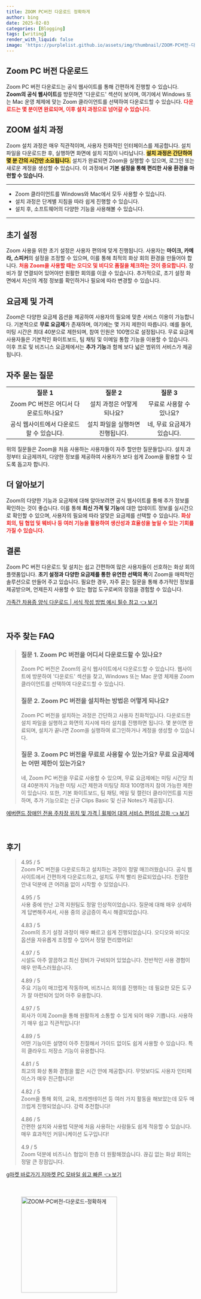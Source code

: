 ```yaml
---
title: ZOOM PC버전 다운로드 정확하게
author: bing
date: 2025-02-03
categories: [Blogging]
tags: [writing]
render_with_liquid: false
image: 'https://purplelist.github.io/assets/img/thumbnail/ZOOM-PC버전-다운로드-정확하게.webp'
---
```



<h2 id='Zoom_PC_버전_다운로드'>Zoom PC 버전 다운로드</h2>

<p>Zoom PC 버전 다운로드는 공식 웹사이트를 통해 간편하게 진행할 수 있습니다. <b>Zoom의 공식 웹사이트</b>를 방문하면 '다운로드' 섹션이 보이며, 여기에서 Windows 또는 Mac 운영 체제에 맞는 Zoom 클라이언트를 선택하여 다운로드할 수 있습니다. <b><span style="color: #ee2323;">다운로드는 몇 분이면 완료되며, 이후 설치 과정으로 넘어갈 수 있습니다.</span></b></p>

<h2 id='ZOOM_설치_과정'>ZOOM 설치 과정</h2>

<p>Zoom 설치 과정은 매우 직관적이며, 사용자 친화적인 인터페이스를 제공합니다. 설치 파일을 다운로드한 후, 실행하면 화면에 설치 지침이 나타납니다. <b><span style="background-color: #ffe066;">설치 과정은 간단하여 몇 분 간의 시간만 소요됩니다.</span></b> 설치가 완료되면 Zoom을 실행할 수 있으며, 로그인 또는 새로운 계정을 생성할 수 있습니다. 이 과정에서 <b>기본 설정을 통해 편리한 사용 환경을 마련할 수 있습니다.</b></p>

<hr />

<ul>
    <li>Zoom 클라이언트를 Windows와 Mac에서 모두 사용할 수 있습니다.</li>
    <li>설치 과정은 단계별 지침을 따라 쉽게 진행할 수 있습니다.</li>
    <li>설치 후, 소프트웨어의 다양한 기능을 사용해볼 수 있습니다.</li>
</ul>

<hr />

<h2 id='초기_설정'>초기 설정</h2>

<p>Zoom 사용을 위한 초기 설정은 사용자 편의에 맞게 진행됩니다. 사용자는 <b>마이크, 카메라, 스피커</b>의 설정을 조정할 수 있으며, 이를 통해 최적의 화상 회의 환경을 만들어야 합니다. <b><span style="color: #ee2323;">처음 Zoom을 사용할 때는 오디오 및 비디오 품질을 체크하는 것이 중요합니다.</span></b> 장비가 잘 연결되어 있어야만 원활한 회의를 이끌 수 있습니다. 추가적으로, 초기 설정 화면에서 자신의 계정 정보를 확인하거나 필요에 따라 변경할 수 있습니다.</p>

<h2 id='요금제_및_가격'>요금제 및 가격</h2>

<p>Zoom은 다양한 요금제 옵션을 제공하여 사용자의 필요에 맞춘 서비스 이용이 가능합니다. 기본적으로 <b>무료 요금제</b>가 존재하며, 여기에는 몇 가지 제한이 따릅니다. 예를 들어, 미팅 시간은 최대 40분으로 제한되며, 참여 인원은 100명으로 설정됩니다. 무료 요금제 사용자들은 기본적인 화이트보드, 팀 채팅 및 이메일 통합 기능을 이용할 수 있습니다. 이후 프로 및 비즈니스 요금제에서는 <b>추가 기능</b>과 함께 보다 넓은 범위의 서비스가 제공됩니다.</p>

<h2 id='자주_묻는_질문'>자주 묻는 질문</h2>

<table>
    <tr>
        <td style="text-align: center; height: 17px;"><b>질문 1</b></td>
        <td style="text-align: center; height: 17px;"><b>질문 2</b></td>
        <td style="text-align: center; height: 17px;"><b>질문 3</b></td>
    </tr>
    <tr>
        <td style="text-align: center; height: 17px;">Zoom PC 버전은 어디서 다운로드하나요?</td>
        <td style="text-align: center; height: 17px;">설치 과정은 어떻게 되나요?</td>
        <td style="text-align: center; height: 17px;">무료로 사용할 수 있나요?</td>
    </tr>
    <tr>
        <td style="text-align: center; height: 17px;">공식 웹사이트에서 다운로드할 수 있습니다.</td>
        <td style="text-align: center; height: 17px;">설치 파일을 실행하면 진행됩니다.</td>
        <td style="text-align: center; height: 17px;">네, 무료 요금제가 있습니다.</td>
    </tr>
</table>

<p>위의 질문들은 Zoom을 처음 사용하는 사용자들이 자주 할만한 질문들입니다. 설치 과정부터 요금제까지, 다양한 정보를 제공하여 사용자가 보다 쉽게 Zoom을 활용할 수 있도록 돕고자 합니다.</p>

<h2 id='더_알아보기'>더 알아보기</h2>

<p>Zoom의 다양한 기능과 요금제에 대해 알아보려면 공식 웹사이트를 통해 추가 정보를 확인하는 것이 좋습니다. 이를 통해 <b>최신 가격 및 기능</b>에 대한 업데이트 정보를 실시간으로 확인할 수 있으며, 사용자의 필요에 따라 알맞은 요금제를 선택할 수 있습니다. <b><span style="color: #ee2323;">화상 회의, 팀 협업 및 웨비나 등 여러 기능을 활용하여 생산성과 효율성을 높일 수 있는 기회를 가질 수 있습니다.</span></b></p>

<h2 id='결론'>결론</h2>

<p>Zoom PC 버전 다운로드 및 설치는 쉽고 간편하여 많은 사용자들이 선호하는 화상 회의 플랫폼입니다. <b>초기 설정과 다양한 요금제를 통한 유연한 선택의 폭</b>이 Zoom을 매력적인 솔루션으로 만들어 주고 있습니다. 필요한 경우, 자주 묻는 질문을 통해 추가적인 정보를 제공받으며, 언제든지 사용할 수 있는 협업 도구로써의 장점을 경험할 수 있습니다.</p>


<p><a class="click-button" title="가족간 차용증 양식 다운로드 | 서식 작성 방법 예시 필수 참고" href="https://purplelist.github.io/posts/%EA%B0%80%EC%A1%B1%EA%B0%84-%EC%B0%A8%EC%9A%A9%EC%A6%9D-%EC%96%91%EC%8B%9D-%EB%8B%A4%EC%9A%B4%EB%A1%9C%EB%93%9C-%EC%84%9C%EC%8B%9D-%EC%9E%91%EC%84%B1-%EB%B0%A9%EB%B2%95-%EC%98%88%EC%8B%9C-%ED%95%84%EC%88%98-%EC%B0%B8%EA%B3%A0/" rel="dofollow">가족간 차용증 양식 다운로드 | 서식 작성 방법 예시 필수 참고 👈 보기</a></p><br>
<h2 id='자주_찾는_FAQ'>자주 찾는 FAQ</h2>
<div itemscope="" itemtype="https://schema.org/FAQPage"> 
<blockquote> 
<div itemscope="" itemprop="mainEntity" itemtype="https://schema.org/Question"> 
<h3 itemprop="name">질문 1. Zoom PC 버전을 어디서 다운로드할 수 있나요?</h3> 
<div itemscope="" itemprop="acceptedAnswer" itemtype="https://schema.org/Answer"> 
<span itemprop="text"> 
<p>Zoom PC 버전은 Zoom의 공식 웹사이트에서 다운로드할 수 있습니다. 웹사이트에 방문하여 '다운로드' 섹션을 찾고, Windows 또는 Mac 운영 체제용 Zoom 클라이언트를 선택하여 다운로드할 수 있습니다.</p> 
</span> 
</div> 
</div> 

<div itemscope="" itemprop="mainEntity" itemtype="https://schema.org/Question"> 
<h3 itemprop="name">질문 2. Zoom PC 버전을 설치하는 방법은 어떻게 되나요?</h3> 
<div itemscope="" itemprop="acceptedAnswer" itemtype="https://schema.org/Answer"> 
<span itemprop="text"> 
<p>Zoom PC 버전을 설치하는 과정은 간단하고 사용자 친화적입니다. 다운로드한 설치 파일을 실행하고 화면의 지시에 따라 설치를 진행하면 됩니다. 몇 분이면 완료되며, 설치가 끝나면 Zoom을 실행하여 로그인하거나 계정을 생성할 수 있습니다.</p> 
</span> 
</div> 
</div>

<div itemscope="" itemprop="mainEntity" itemtype="https://schema.org/Question"> 
<h3 itemprop="name">질문 3. Zoom PC 버전을 무료로 사용할 수 있는가요? 무료 요금제에는 어떤 제한이 있는가요?</h3> 
<div itemscope="" itemprop="acceptedAnswer" itemtype="https://schema.org/Answer"> 
<span itemprop="text"> 
<p>네, Zoom PC 버전을 무료로 사용할 수 있으며, 무료 요금제에는 미팅 시간당 최대 40분까지 가능한 미팅 시간 제한과 미팅당 최대 100명까지 참여 가능한 제한이 있습니다. 또한, 기본 화이트보드, 팀 채팅, 메일 및 캘린더 클라이언트를 지원하며, 추가 기능으로는 신규 Clips Basic 및 신규 Notes가 제공됩니다.</p> 
</span> 
</div> 
</div> 
</blockquote> 
</div>
<p><a class="click-button" title="에버랜드 장애인 전용 주차장 위치 및 가격 | 휠체어 대여 서비스 편의성 강화" href="https://purplelist.github.io/posts/%EC%97%90%EB%B2%84%EB%9E%9C%EB%93%9C-%EC%9E%A5%EC%95%A0%EC%9D%B8-%EC%A0%84%EC%9A%A9-%EC%A3%BC%EC%B0%A8%EC%9E%A5-%EC%9C%84%EC%B9%98-%EB%B0%8F-%EA%B0%80%EA%B2%A9-%ED%9C%A0%EC%B2%B4%EC%96%B4-%EB%8C%80%EC%97%AC-%EC%84%9C%EB%B9%84%EC%8A%A4-%ED%8E%B8%EC%9D%98%EC%84%B1-%EA%B0%95%ED%99%94/" rel="dofollow">에버랜드 장애인 전용 주차장 위치 및 가격 | 휠체어 대여 서비스 편의성 강화 👈 보기</a></p><br>
<h2 id='후기'>후기</h2>
<div itemscope itemtype="https://schema.org/Product">
  <blockquote>
  <div itemprop="review" itemscope itemtype="https://schema.org/Review">
      <div itemprop="reviewRating" itemscope itemtype="https://schema.org/Rating"> <span itemprop="ratingValue">4.95</span> / <span itemprop="bestRating">5</span> </div>
      <span itemprop="reviewBody">Zoom PC 버전을 다운로드하고 설치하는 과정이 정말 매끄러웠습니다. 공식 웹사이트에서 간편하게 다운로드하고, 설치도 무척 빨리 완료되었습니다. 친절한 안내 덕분에 큰 어려움 없이 시작할 수 있었습니다.</span>
  </div>
  <br>
  <div itemprop="review" itemscope itemtype="https://schema.org/Review">
      <div itemprop="reviewRating" itemscope itemtype="https://schema.org/Rating"> <span itemprop="ratingValue">4.95</span> / <span itemprop="bestRating">5</span> </div>
      <span itemprop="reviewBody">사용 중에 만난 고객 지원팀도 정말 인상적이었습니다. 질문에 대해 매우 상세하게 답변해주셔서, 사용 중의 궁금증이 즉시 해결되었습니다. </span>
  </div>
  <br>
  <div itemprop="review" itemscope itemtype="https://schema.org/Review">
      <div itemprop="reviewRating" itemscope itemtype="https://schema.org/Rating"> <span itemprop="ratingValue">4.83</span> / <span itemprop="bestRating">5</span> </div>
      <span itemprop="reviewBody">Zoom의 초기 설정 과정이 매우 빠르고 쉽게 진행되었습니다. 오디오와 비디오 옵션을 자유롭게 조정할 수 있어서 정말 편리했어요!</span>
  </div>
  <br>
  <div itemprop="review" itemscope itemtype="https://schema.org/Review">
      <div itemprop="reviewRating" itemscope itemtype="https://schema.org/Rating"> <span itemprop="ratingValue">4.97</span> / <span itemprop="bestRating">5</span> </div>
      <span itemprop="reviewBody">시설도 아주 깔끔하고 최신 장비가 구비되어 있었습니다. 전반적인 사용 경험이 매우 만족스러웠습니다.</span>
  </div>
  <br>
  <div itemprop="review" itemscope itemtype="https://schema.org/Review">
      <div itemprop="reviewRating" itemscope itemtype="https://schema.org/Rating"> <span itemprop="ratingValue">4.89</span> / <span itemprop="bestRating">5</span> </div>
      <span itemprop="reviewBody">주요 기능이 매끄럽게 작동하며, 비즈니스 회의를 진행하는 데 필요한 모든 도구가 잘 마련되어 있어 아주 유용합니다.</span>
  </div>
  <br>
  <div itemprop="review" itemscope itemtype="https://schema.org/Review">
      <div itemprop="reviewRating" itemscope itemtype="https://schema.org/Rating"> <span itemprop="ratingValue">4.97</span> / <span itemprop="bestRating">5</span> </div>
      <span itemprop="reviewBody">회사가 이제 Zoom을 통해 원활하게 소통할 수 있게 되어 매우 기쁩니다. 사용하기 매우 쉽고 직관적입니다!</span>
  </div>
  <br>
  <div itemprop="review" itemscope itemtype="https://schema.org/Review">
      <div itemprop="reviewRating" itemscope itemtype="https://schema.org/Rating"> <span itemprop="ratingValue">4.89</span> / <span itemprop="bestRating">5</span> </div>
      <span itemprop="reviewBody">어떤 기능이든 설명이 아주 친절해서 가이드 없이도 쉽게 사용할 수 있습니다. 특히 클라우드 저장소 기능이 유용합니다.</span>
  </div>
  <br>
  <div itemprop="review" itemscope itemtype="https://schema.org/Review">
      <div itemprop="reviewRating" itemscope itemtype="https://schema.org/Rating"> <span itemprop="ratingValue">4.81</span> / <span itemprop="bestRating">5</span> </div>
      <span itemprop="reviewBody">최고의 화상 통화 경험을 짧은 시간 안에 제공합니다. 무엇보다도 사용자 인터페이스가 매우 친근합니다!</span>
  </div>
  <br>
  <div itemprop="review" itemscope itemtype="https://schema.org/Review">
      <div itemprop="reviewRating" itemscope itemtype="https://schema.org/Rating"> <span itemprop="ratingValue">4.82</span> / <span itemprop="bestRating">5</span> </div>
      <span itemprop="reviewBody">Zoom을 통해 회의, 교육, 프레젠테이션 등 여러 가지 활동을 해보았는데 모두 매끄럽게 진행되었습니다. 강력 추천합니다!</span>
  </div>
  <br>
  <div itemprop="review" itemscope itemtype="https://schema.org/Review">
      <div itemprop="reviewRating" itemscope itemtype="https://schema.org/Rating"> <span itemprop="ratingValue">4.86</span> / <span itemprop="bestRating">5</span> </div>
      <span itemprop="reviewBody">간편한 설치와 사용법 덕분에 처음 사용하는 사람들도 쉽게 적응할 수 있습니다. 매우 효과적인 커뮤니케이션 도구입니다!</span>
  </div>
  <br>
  <div itemprop="review" itemscope itemtype="https://schema.org/Review">
      <div itemprop="reviewRating" itemscope itemtype="https://schema.org/Rating"> <span itemprop="ratingValue">4.9</span> / <span itemprop="bestRating">5</span> </div>
      <span itemprop="reviewBody">Zoom 덕분에 비즈니스 협업이 한층 더 원활해졌습니다. 끊김 없는 화상 회의는 정말 큰 장점입니다.</span>
  </div>
  </blockquote>
</div>
<p><a class="click-button" title="g마켓 바로가기 지마켓 PC 모바일 쉽고 빠른" href="https://purplelist.github.io/posts/g%EB%A7%88%EC%BC%93-%EB%B0%94%EB%A1%9C%EA%B0%80%EA%B8%B0-%EC%A7%80%EB%A7%88%EC%BC%93-PC-%EB%AA%A8%EB%B0%94%EC%9D%BC-%EC%89%BD%EA%B3%A0-%EB%B9%A0%EB%A5%B8/" rel="dofollow">g마켓 바로가기 지마켓 PC 모바일 쉽고 빠른 👈 보기</a></p><br>
<figure class="image"><img src="https://purplelist.github.io/assets/img/thumbnail/ZOOM-PC버전-다운로드-정확하게.webp" alt="ZOOM-PC버전-다운로드-정확하게" width="256" height="256"></figure>